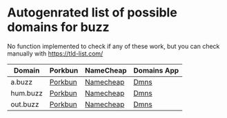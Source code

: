 # Autogenrated list of possible domains for buzz

No function implemented to check if any of these work, but you can check manually with https://tld-list.com/

| Domain | Porkbun | NameCheap | Domains App |
|---|---|---|---|
| a.buzz | [Porkbun](https://porkbun.com/checkout/search?prb=e814663da1&tlds=&idnLanguage=&search=search&q=a.buzz) | [Namecheap](https://www.namecheap.com/domains/registration/results/?domain=a.buzz) | [Dmns](https://dmns.app/domains?q=a.buzz) |
| hum.buzz | [Porkbun](https://porkbun.com/checkout/search?prb=e814663da1&tlds=&idnLanguage=&search=search&q=hum.buzz) | [Namecheap](https://www.namecheap.com/domains/registration/results/?domain=hum.buzz) | [Dmns](https://dmns.app/domains?q=hum.buzz) |
| out.buzz | [Porkbun](https://porkbun.com/checkout/search?prb=e814663da1&tlds=&idnLanguage=&search=search&q=out.buzz) | [Namecheap](https://www.namecheap.com/domains/registration/results/?domain=out.buzz) | [Dmns](https://dmns.app/domains?q=out.buzz) |

